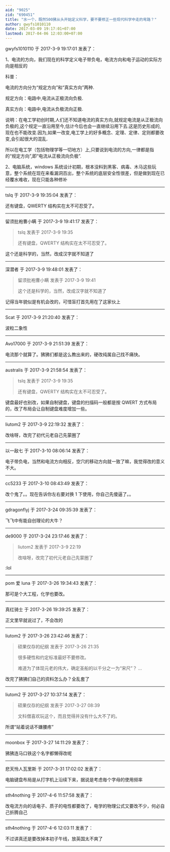 ```yaml
---
aid: "9025"
zid: "690451"
title: "水一个，既然500狒从头开始定义科学，要不要修正一些现代科学中走的弯路？"
author: gwyfs1010110
date: 2017-03-09 19:17:01+07:00
lastmod: 2017-04-06 12:03:00+07:00
---
```


gwyfs1010110 于 2017-3-9 19:17:01 发表了：

1、电流的方向，我们现在的科学定义电子带负电，电流方向和电子运动的实际方向是相反的

科普：

电流的方向分为“规定方向”和“真实方向”两种.

规定方向：电路中,电流从正极流向负极.

真实方向：电路中,电流从负极流向正极.

说明：在电工学初创时期,人们还不知道电流的真实方向,就规定电流是从正极流向负极的,这个规定一直沿用至今,估计今后也会一直继续沿用下去.这是历史形成的,现在也不能改变.因为,如果一改变,电工学上的好多概念、定理、定律、定则都要改变,会引起很大的混乱.

所以在电工学（包括物理学等一切地方）上,只要说到电流的方向,一律都是指的“规定方向”,即“电流从正极流向负极”.

2、电脑系统，windows 系统设计初期，根本没料到黑客、病毒、木马这些玩意，整个系统在现在来看漏洞百出，整个系统的底层安全性很差，但是做到现在已经覆水难收，现在只能各种修补

---

tslq 于 2017-3-9 19:35:04 发表了：

还有键盘，QWERTY 结构实在太不可忍受了。

---

留须批袍曹小瞒 于 2017-3-9 19:41:17 发表了：

> tslq 发表于 2017-3-9 19:35
>
> 还有键盘，QWERTY 结构实在太不可忍受了。

这个还是科学的，当然，改成汉字就不知道了

---

深潜者 于 2017-3-9 19:48:01 发表了：

> 留须批袍曹小瞒 发表于 2017-3-9 19:41
>
> 这个还是科学的，当然，改成汉字就不知道了

记得当年貌似是有机会改的，可惜盲打首先用在了这家伙上

---

Scat 于 2017-3-9 21:20:40 发表了：

波粒二象性

---

Avo17000 于 2017-3-9 21:51:39 发表了：

电流那个就算了。狒狒们都是这么教出来的，硬改纯属自己找不痛快。

---

australis 于 2017-3-9 21:58:54 发表了：

> tslq 发表于 2017-3-9 19:35
>
> 还有键盘，QWERTY 结构实在太不可忍受了。

键盘最好也别改，如果自制键盘，键盘的扫描码一般都是按 QWERT 方式布局的，改了布局会让自制键盘难度增加一些。

---

liutom2 于 2017-3-9 22:19:32 发表了：

改啥呀，改完了初代元老自己先蒙圈了

---

以一敌七 于 2017-3-10 08:06:14 发表了：

电子带负电，当然和电流方向相反，空穴的移动方向就一致了嘛，我觉得改的意义不大。

---

cc5233 于 2017-3-10 08:43:49 发表了：

改个鬼了。。现在告诉你左右要对换 1 下使用，你自己先傻逼了。。

---

gdragonflyj 于 2017-3-24 09:35:39 发表了：

飞飞中有能自创理论的大牛？

---

de9000 于 2017-3-24 23:17:46 发表了：

> liutom2 发表于 2017-3-9 22:19
>
> 改啥呀，改完了初代元老自己先蒙圈了

:lol

---

pom 爱 luna 于 2017-3-26 19:34:43 发表了：

那可是个大工程，化学也要改。

---

真红骑士 于 2017-3-26 19:39:25 发表了：

正文里早就说过了，不会改的

---

liutom2 于 2017-3-26 23:42:46 发表了：

> 硕果仅存的纪纲 发表于 2017-3-26 21:35
>
> 很多硬性和约定标准最好不要修改。
>
> 难道为了体现元老的伟大，确定圣船的以千分之一为“宋尺”？ ...

改完了狒狒们自己的资料怎么办？全乱套了

---

liutom2 于 2017-3-27 10:37:14 发表了：

> 硕果仅存的纪纲 发表于 2017-3-27 08:39
>
> 文科僧喜欢玩这个，而且觉得并没有什么大不了的。

所谓“站着说话不嫌腰疼”

---

moonbox 于 2017-3-27 14:11:29 发表了：

狒狒连马口铁这个名字都懒得改呢

---

悲天怜人瓦里斯 于 2017-3-31 17:02:02 发表了：

电脑键盘布局是从打字机上沿续下来，据说是考虑毎个字母的使用频率

---

sth4nothing 于 2017-4-6 11:57:58 发表了：

改电流方向的话电子、质子的电性都要改了，电学的物理公式又要改不少，何必自己折腾自己

---

sth4nothing 于 2017-4-6 12:03:11 发表了：

不过讲真还是要改掉本初子午线，放英国太不爽了

---

